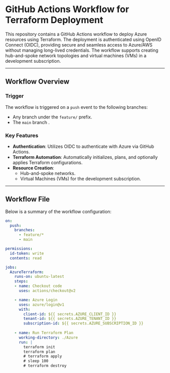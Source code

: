 # GitHub Actions Workflow for Terraform Deployment

This repository contains a GitHub Actions workflow to deploy Azure resources using Terraform. The deployment is authenticated using OpenID Connect (OIDC), providing secure and seamless access to Azure/AWS without managing long-lived credentials. The workflow supports creating hub-and-spoke network topologies and virtual machines (VMs) in a development subscription.

---

## **Workflow Overview**

### **Trigger**
The workflow is triggered on a `push` event to the following branches:
- Any branch under the `feature/` prefix.
- The `main` branch .

### **Key Features**
- **Authentication**: Utilizes OIDC to authenticate with Azure via GitHub Actions.
- **Terraform Automation**: Automatically initializes, plans, and optionally applies Terraform configurations.
- **Resource Creation**:
  - Hub-and-spoke networks.
  - Virtual Machines (VMs) for the development subscription.

---

## **Workflow File**
Below is a summary of the workflow configuration:

```yaml
on:
  push:
    branches:
      - feature/*
      - main

permissions:
  id-token: write
  contents: read

jobs:
  AzureTerraform:
    runs-on: ubuntu-latest
    steps:
    - name: Checkout code
      uses: actions/checkout@v2

    - name: Azure Login
      uses: azure/login@v1
      with:
        client-id: ${{ secrets.AZURE_CLIENT_ID }}
        tenant-id: ${{ secrets.AZURE_TENANT_ID }}
        subscription-id: ${{ secrets.AZURE_SUBSCRIPTION_ID }}
        
    - name: Run Terraform Plan
      working-directory: ./Azure
      run: |
        terraform init
        terraform plan
        # terraform apply
        # sleep 100
        # terraform destroy
